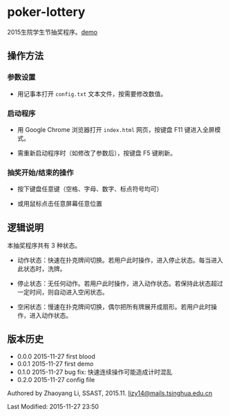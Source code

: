 # poker-lottery

2015生院学生节抽奖程序。[demo](http://static.nullspace.cn/poker-lottery)

## 操作方法

### 参数设置

 * 用记事本打开 `config.txt` 文本文件，按需要修改数值。

 
### 启动程序

 * 用 Google Chrome 浏览器打开 `index.html` 网页，按键盘 F11 键进入全屏模式。
 
 * 需重新启动程序时（如修改了参数后），按键盘 F5 键刷新。
 

### 抽奖开始/结束的操作

 * 按下键盘任意键（空格、字母、数字、标点符号均可）

 * 或用鼠标点击任意屏幕任意位置

 

 
 
## 逻辑说明

本抽奖程序共有 3 种状态。

 * 动作状态：快速在扑克牌间切换。若用户此时操作，进入停止状态。每当进入此状态时，洗牌。

 * 停止状态：无任何动作。若用户此时操作，进入动作状态。若保持此状态超过一定时间，则自动进入空闲状态。

 * 空闲状态：慢速在扑克牌间切换，偶尔把所有牌展开成扇形。若用户此时操作，进入动作状态。

 
 


## 版本历史

 * 0.0.0 2015-11-27 first blood
 * 0.0.1 2015-11-27 first demo
 * 0.1.0 2015-11-27 bug fix: 快速连续操作可能造成计时混乱
 * 0.2.0 2015-11-27 config file


Authored by Zhaoyang Li, SSAST, 2015.11.
lizy14@mails.tsinghua.edu.cn

Last Modified: 2015-11-27 23:50
